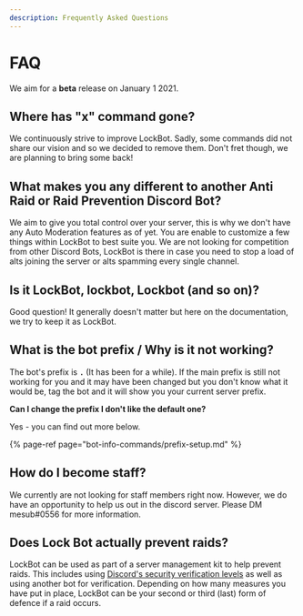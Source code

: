 ```yaml
---
description: Frequently Asked Questions
---
```


# FAQ

We aim for a **beta** release on January 1 2021.

## Where has "x" command gone?

We continuously strive to improve LockBot. Sadly, some commands did not share our vision and so we decided to remove them. Don't fret though, we are planning to bring some back!

## What makes you any different to another Anti Raid or Raid Prevention Discord Bot?

We aim to give you total control over your server, this is why we don't have any Auto Moderation features as of yet. You are enable to customize a few things within LockBot to best suite you. We are not looking for competition from other Discord Bots, LockBot is there in case you need to stop a load of alts joining the server or alts spamming every single channel.

## Is it LockBot, lockbot, Lockbot \(and so on\)?

Good question! It generally doesn't matter but here on the documentation, we try to keep it as LockBot.

## What is the bot prefix / Why is it not working?

The bot's prefix is **`.`** \(It has been for a while\). If the main prefix is still not working for you and it may have been changed but you don't know what it would be, tag the bot and it will show you your current server prefix.

**Can I change the prefix I don't like the default one?**

Yes - you can find out more below.

{% page-ref page="bot-info-commands/prefix-setup.md" %}

## How do I become staff?

We currently are not looking for staff members right now. However, we do have an opportunity to help us out in the discord server. Please DM mesub\#0556 for more information.

## Does Lock Bot actually prevent raids?

LockBot can be used as part of a server management kit to help prevent raids. This includes using [Discord's security verification levels](https://support.discordapp.com/hc/en-us/articles/216679607-What-are-Verification-Levels-) as well as using another bot for verification. Depending on how many measures you have put in place, LockBot can be your second or third \(last\) form of defence if a raid occurs.

